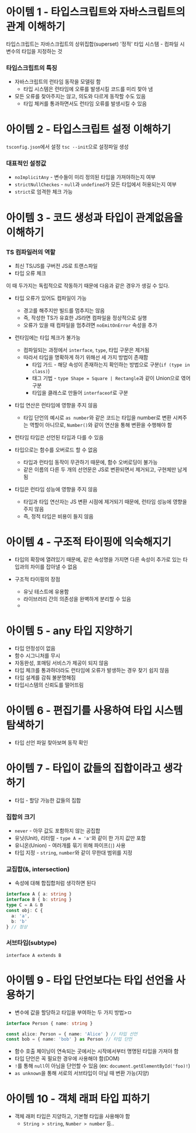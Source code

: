 # 아이템 1 - 타입스크립트와 자바스크립트의 관계 이해하기

타입스크립트는 자바스크립트의 상위집합(superset)
'정적' 타입 시스템 - 컴파일 시 변수의 타입을 지정하는 것

### 타입스크립트의 특징

- 자바스크립트의 런타임 동작을 모델링 함
  - 타입 시스템은 런타임에 오류를 발생시킬 코드를 미리 찾아 냄
- 모든 오류를 찾아주지는 않고, 의도와 다르게 동작할 수도 있음
  - 타입 체커를 통과하면서도 런타임 오류를 발생시킬 수 있음

# 아이템 2 - 타입스크립트 설정 이해하기

`tsconfig.json`에서 설정
`tsc --init`으로 설정파일 생성

### 대표적인 설정값

- `noImplicitAny` - 변수들이 미리 정의된 타입을 가져야하는지 여부
- `strictNullCheckes` - `null`과 `undefined`가 모든 타입에서 허용되는지 여부
- `strict`로 엄격한 체크 가능

# 아이템 3 - 코드 생성과 타입이 관계없음을 이해하기

### TS 컴파일러의 역할

- 최신 TS/JS를 구버전 JS로 트랜스파일
- 타입 오류 체크

이 때 두가지는 독립적으로 작동하기 때문에 다음과 같은 경우가 생길 수 있다.

- 타입 오류가 있어도 컴파일이 가능
  - 경고를 해주지만 빌드를 멈추지는 않음
  - 즉, 작성한 TS가 유효한 JS라면 컴파일을 정상적으로 실행
  - 오류가 있을 때 컴파일을 멈추려면 `noEmitOnError` 속성을 추가

- 런타임에는 타입 체크가 불가능
  - 컴파일되는 과정에서 `interface`, `type`, 타입 구문은 제거됨
  - 따라서 타입을 명확하게 하기 위해선 세 가지 방법이 존재함
    - 타입 가드 - 해당 속성이 존재하는지 확인하는 방법으로 구분(`if (type in class)`)
    - 태그 기법 - `type Shape = Square | Rectangle`과 같이 Union으로 엮어 구분
    - 타입을 클래스로 만들어 `interfaceof`로 구분

- 타입 연산은 런타임에 영향을 주지 않음
  - 타입 단언의 예시로 `as number`와 같은 코드는 타입을 number로 변환 시켜주는 역할이 아니므로, `Number()`와 같이 연산을 통해 변환을 수행해야 함

- 런타임 타입은 선언된 타입과 다를 수 있음
  
- 타입으로는 함수를 오버로드 할 수 없음
  - 타입과 런타임 동작이 무관하기 때문에, 함수 오버로딩이 불가능
  - 같은 이름의 다른 두 개의 선언문은 JS로 변환되면서 제거되고, 구현체만 남게됨

- 타입은 런타임 성능에 영향을 주지 않음
  - 타입과 타입 연산자는 JS 변환 시점에 제거되기 때문에, 런타임 성능에 영향을 주지 않음
  - 즉, 정적 타입은 비용이 들지 않음

# 아이템 4 - 구조적 타이핑에 익숙해지기

- 타입의 확장에 열려있기 때문에, 같은 속성명을 가지면 다른 속성이 추가로 있는 타입과의 차이를 잡아낼 수 없음
  
- 구조적 타이핑의 장점
  - 유닛 테스트에 유용함
  - 라이브러리 간의 의존성을 완벽하게 분리할 수 있음
  - 

# 아이템 5 - any 타입 지양하기

- 타입 안정성이 없음
- 함수 시그니처를 무시
- 자동완성, 포매팅 서비스가 제공이 되지 않음
- 타입 체크를 통과하더라도 런타임에 오류가 발생하는 경우 찾기 쉽지 않음
- 타입 설계를 감춰 불분명해짐
- 타입시스템의 신뢰도를 떨어뜨림

# 아이템 6 - 편집기를 사용하여 타입 시스템 탐색하기

- 타입 선언 파일 찾아보며 동작 확인

# 아이템 7 - 타입이 값들의 집합이라고 생각하기

- 타입 - 할당 가능한 값들의 집합

### 집합의 크기

- `never` - 아무 값도 포함하지 않는 공집합
- 유닛(Unit), 리터럴 - `type A = 'a'`와 같이 한 가지 값만 포함
- 유니온(Union) - 여러개를 묶기 위해 파이프(`|`) 사용
- 타입 지정 - `string`, `number`와 같이 무한대 범위를 지정

### 교집합(&, intersection)

- 속성에 대해 합집합처럼 생각하면 된다

```ts
interface A { a: string }
interface B { b: string }
type C = A & B
const obj: C {
  a: 'a',
  b: 'b'
} // 정상
```

### 서브타입(subtype)

`interface A extends B`



# 아이템 9 - 타입 단언보다는 타입 선언을 사용하기

- 변수에 값을 할당하고 타입을 부여하는 두 가지 방법>ㅁ

```ts
interface Person { name: string }

const alice: Person = { name: 'Alice' } // 타입 선언
const bob = { name: 'bob' } as Person // 타입 단언
```

- 함수 호출 체이닝이 연속되는 곳에서는 시작에서부터 명명된 타입을 가져야 함
- 타입 단언은 꼭 필요한 경우에 사용해야 함(DOM)
- `!`를 통해 `null`이 아님을 단언할 수 있음 (ex: `document.getElementById('foo)!`)
- `as unknown`을 통해 서로의 서브타입이 아닐 때 변환 가능(지양)

# 아이템 10 - 객체 래퍼 타입 피하기

- 객체 래퍼 타입은 지양하고, 기본형 타입을 사용해야 함
  - `String > string`, `Number > number` 등..

